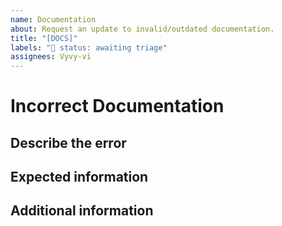```yaml
---
name: Documentation
about: Request an update to invalid/outdated documentation.
title: "[DOCS]"
labels: "🚦 status: awaiting triage"
assignees: Vyvy-vi
---
```


# Incorrect Documentation

## Describe the error

<!--A clear and concise description of the incorrect documentation information.-->

## Expected information

<!--A clear and concise description of what the documentation *should* say.-->

## Additional information

<!--Add any other context about the problem here.-->
